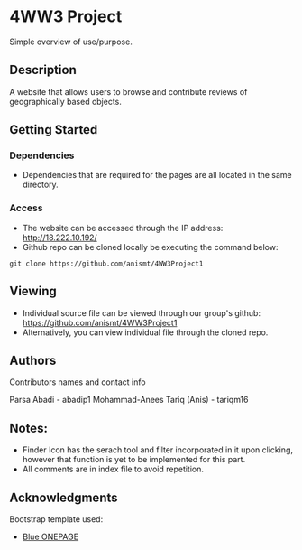 # 4WW3 Project

Simple overview of use/purpose.

## Description

 A website that allows users to browse and contribute reviews of   geographically based objects.

## Getting Started

### Dependencies

* Dependencies that are required for the pages are all located in the same directory.


### Access

* The website can be accessed through the IP address: http://18.222.10.192/
* Github repo can be cloned locally be executing the command below:

```
git clone https://github.com/anismt/4WW3Project1
```

## Viewing

* Individual source file can be viewed through our group's github: https://github.com/anismt/4WW3Project1
* Alternatively, you can view individual file through the cloned repo.


## Authors

Contributors names and contact info

Parsa Abadi - abadip1
Mohammad-Anees Tariq (Anis) - tariqm16

## Notes:
* Finder Icon has the serach tool and filter incorporated in it upon clicking, however that function is yet to be implemented for this part.
* All comments are in index file to avoid repetition.

## Acknowledgments

Bootstrap template used:
* [Blue ONEPAGE](https://themefisher.com/products/blue-free-onepage-responsive-corporate-template/)
